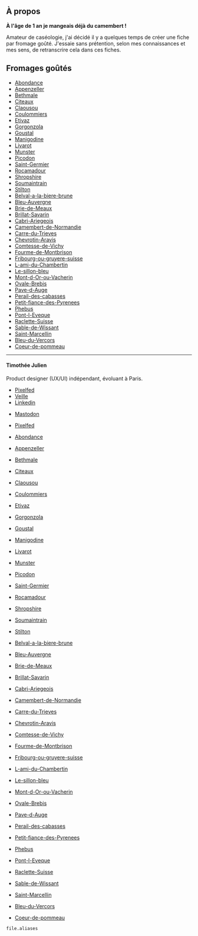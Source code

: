 ## À propos
**À l'âge de 1 an je mangeais déjà du camembert !** 

Amateur de caséologie, j'ai décidé il y a quelques temps de créer une fiche par fromage goûté. J'essaie sans prétention, selon mes connaissances et mes sens, de retranscrire cela dans ces fiches.
## Fromages goûtés
- [Abondance](./Abondance.md)
- [Appenzeller](./Appenzeller.md)
- [Bethmale](./Bethmale.md)
- [Citeaux](./Citeaux.md)
- [Claousou](./Claousou.md)
- [Coulommiers](./Coulommiers.md)
- [Etivaz](./Etivaz.md)
- [Gorgonzola](./Gorgonzola.md)
- [Goustal](./Goustal.md)
- [Manigodine](./Manigodine.md)
- [Livarot](./Livarot.md)
- [Munster](./Munster.md)
- [Picodon](./Picodon.md)
- [Saint-Germier](./Saint-Germier.md)
- [Rocamadour](./Rocamadour.md)
- [Shropshire](./Shropshire.md)
- [Soumaintrain](./Soumaintrain.md)
- [Stilton](./Stilton.md)
- [Belval-a-la-biere-brune](./Belval-a-la-biere-brune.md)
- [Bleu-Auvergne](./Bleu-Auvergne.md)
- [Brie-de-Meaux](./Brie-de-Meaux.md)
- [Brillat-Savarin](./Brillat-Savarin.md)
- [Cabri-Ariegeois](./Cabri-Ariegeois.md)
- [Camembert-de-Normandie](./Camembert-de-Normandie.md)
- [Carre-du-Trieves](./Carre-du-Trieves.md)
- [Chevrotin-Aravis](./Chevrotin-Aravis.md)
- [Comtesse-de-Vichy](./Comtesse-de-Vichy.md)
- [Fourme-de-Montbrison](./Fourme-de-Montbrison.md)
- [Fribourg-ou-gruyere-suisse](./Fribourg-ou-gruyere-suisse.md)
- [L-ami-du-Chambertin](./L-ami-du-Chambertin.md)
- [Le-sillon-bleu](./Le-sillon-bleu.md)
- [Mont-d-Or-ou-Vacherin](./Mont-d-Or-ou-Vacherin.md)
- [Ovale-Brebis](./Ovale-Brebis.md)
- [Pave-d-Auge](./Pave-d-Auge.md)
- [Perail-des-cabasses](./Perail-des-cabasses.md)
- [Petit-fiance-des-Pyrenees](./Petit-fiance-des-Pyrenees.md)
- [Phebus](./Phebus.md)
- [Pont-l-Eveque](./Pont-l-Eveque.md)
- [Raclette-Suisse](./Raclette-Suisse.md)
- [Sable-de-Wissant](./Sable-de-Wissant.md)
- [Saint-Marcellin](./Saint-Marcellin.md)
- [Bleu-du-Vercors](./Bleu-du-Vercors.md)
- [Coeur-de-pommeau](./Coeur-de-pommeau.md)

---
#### Timothée Julien
Product designer (UX/UI) indépendant, évoluant à Paris.
* <a href="https://timotheejulien.fr" target="_blank">Pixelfed</a>
* <a href="https://bookmarks.timotheejulien.fr/guest/links" target="_blank">Veille</a>
* <a href="https://www.linkedin.com/in/timotheejulien/" target="_blank">Linkedin</a>
- <a href="https://mastodon.timotheejulien.fr/@tim" target="_blank" rel="me">Mastodon</a>
- <a href="https://pixelfed.social/timothee" target="_blank">Pixelfed</a>



- [Abondance](./Abondance.md)
- [Appenzeller](./Appenzeller.md)
- [Bethmale](./Bethmale.md)
- [Citeaux](./Citeaux.md)
- [Claousou](./Claousou.md)
- [Coulommiers](./Coulommiers.md)
- [Etivaz](./Etivaz.md)
- [Gorgonzola](./Gorgonzola.md)
- [Goustal](./Goustal.md)
- [Manigodine](./Manigodine.md)
- [Livarot](./Livarot.md)
- [Munster](./Munster.md)
- [Picodon](./Picodon.md)
- [Saint-Germier](./Saint-Germier.md)
- [Rocamadour](./Rocamadour.md)
- [Shropshire](./Shropshire.md)
- [Soumaintrain](./Soumaintrain.md)
- [Stilton](./Stilton.md)
- [Belval-a-la-biere-brune](./Belval-a-la-biere-brune.md)
- [Bleu-Auvergne](./Bleu-Auvergne.md)
- [Brie-de-Meaux](./Brie-de-Meaux.md)
- [Brillat-Savarin](./Brillat-Savarin.md)
- [Cabri-Ariegeois](./Cabri-Ariegeois.md)
- [Camembert-de-Normandie](./Camembert-de-Normandie.md)
- [Carre-du-Trieves](./Carre-du-Trieves.md)
- [Chevrotin-Aravis](./Chevrotin-Aravis.md)
- [Comtesse-de-Vichy](./Comtesse-de-Vichy.md)
- [Fourme-de-Montbrison](./Fourme-de-Montbrison.md)
- [Fribourg-ou-gruyere-suisse](./Fribourg-ou-gruyere-suisse.md)
- [L-ami-du-Chambertin](./L-ami-du-Chambertin.md)
- [Le-sillon-bleu](./Le-sillon-bleu.md)
- [Mont-d-Or-ou-Vacherin](./Mont-d-Or-ou-Vacherin.md)
- [Ovale-Brebis](./Ovale-Brebis.md)
- [Pave-d-Auge](./Pave-d-Auge.md)
- [Perail-des-cabasses](./Perail-des-cabasses.md)
- [Petit-fiance-des-Pyrenees](./Petit-fiance-des-Pyrenees.md)
- [Phebus](./Phebus.md)
- [Pont-l-Eveque](./Pont-l-Eveque.md)
- [Raclette-Suisse](./Raclette-Suisse.md)
- [Sable-de-Wissant](./Sable-de-Wissant.md)
- [Saint-Marcellin](./Saint-Marcellin.md)
- [Bleu-du-Vercors](./Bleu-du-Vercors.md)
- [Coeur-de-pommeau](./Coeur-de-pommeau.md)






`file.aliases`